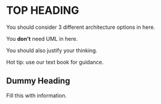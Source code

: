 # TOP HEADING

You should consider 3 different architecture options in here.

You **don't** need UML in here.

You should also justify your thinking.

Hot tip: use our text book for guidance.

## Dummy Heading
Fill this with information.